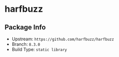 # harfbuzz

## Package Info

- Upstream: `https://github.com/harfbuzz/harfbuzz`
- Branch: `8.3.0`
- Build Type: `static library`

